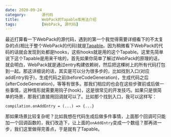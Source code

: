 ```yaml
---
date: 2020-09-24
category:       源代码
title:          WebPack的Tapable库用法介绍
tags:           [WebPack, 源代码]
---
```


最近打算看一下WebPack的源代码，遇到的第一个我觉得需要详细看下的不太复杂的点(相比于整个WebPack的代码)就是[Tapable](https://github.com/webpack/tapable)。因为稍微看下WebPack的代码的话就会发现到处都是hooks，这些hooks就是用的这个Tapable。这里先简单说下这个Tapable是用来干啥的，首先如果你简单了解过WebPack的原理的话，就会明白，WebPack就是通过entry构建依赖树，然后把这棵树上的所有代码打包到一起。那这详细说的话，其实是可以分为很多步的，比如找到入口(对应addEntry钩子)，生成代码之前(beforeCodeGeneration)，生成代码之后(afterCodeGeneration)，等等有很多。那我们相应的也会在这些步骤前或后做一些事情，这种情形就需要用钩子(hook)，这是很常见的开发技巧。如果只是很简单的场景，那我们直接用回调就可以了。比如那个找到入口，我可以这样写：
```
compilation.onAddEntry = (...) => {...}
```
那如果场景比较复杂呢？比如我想在代码生成后做多件事情，上面那个回调可只能加一个回调函数的，我们改造下，让上面的`onAddEntry`变成一个数组？那再进一步，我们这里做得完善点，于是就有了Tapable。

